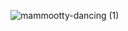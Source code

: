 ![mammootty-dancing (1)](https://user-images.githubusercontent.com/89696235/233951374-815c3a79-04ad-448a-b835-53745c445512.gif)
